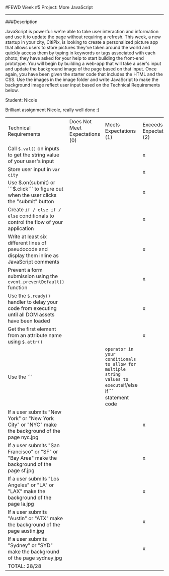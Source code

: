 #FEWD Week #5 Project: More JavaScript

---


###Description


JavaScript is powerful: we're able to take user interaction and information and use it to update the page without requiring a refresh. This week, a new startup in your city, CitiPix, is looking to create a personalized picture app that allows users to store pictures they've taken around the world and quickly access them by typing in keywords or tags associated with each photo; they have asked for your help to start building the front-end prototype. You will begin by building a web-app that will take a user's input and update the background image of the page based on that input. Once again, you have been given the starter code that includes the HTML and the CSS. Use the images in the image folder and write JavaScript to make the background image reflect user input based on the Technical Requirements  below.

Student: Nicole

Brilliant assignment Nicole, really well done :)

|                                                                                                                               |                                |                        |                          |
|-------------------------------------------------------------------------------------------------------------------------------|--------------------------------|------------------------|--------------------------|
| Technical Requirements                                                                                                        | Does Not Meet Expectations (0) | Meets Expectations (1) | Exceeds Expectations (2) |
| Call ```$.val()``` on inputs to get the string value of your user's input                                                     |                                |                        |           x               |
| Store user input in ```var city```                                                                                            |                                |                        |           x               |
| Use $.on(submit) or ```$.click``` to figure out when the user clicks the "submit" button                                      |                                |                        |           x               |
| Create ```if / else if / else``` conditionals to control the flow of your application                                         |                                |                        |           x               |
| Write at least six different lines of pseudocode and display them inline as JavaScript comments                               |                                |                        |           x               |
| Prevent a form submission using the ```event.preventDefault()``` function                                                     |                                |                        |           x               |
| Use the ```$.ready()``` handler to delay your code from executing until all DOM assets have been loaded                       |                                |                        |           x               |
| Get the first element from an attribute name using ```$.attr()```                                                             |                                |                        |           x               |
| Use the ```||``` operator in your conditionals to allow for multiple string values to execute ```if/else if``` statement code |                                |                        |           x               |
| If a user submits "New York" or "New York City" or "NYC" make the background of the page nyc.jpg                              |                                |                        |           x               |
| If a user submits "San Francisco" or "SF" or "Bay Area" make the background of the page sf.jpg                                |                                |                        |           x               |
| If a user submits "Los Angeles" or "LA" or "LAX" make the background of the page la.jpg                                       |                                |                        |           x               |
| If a user submits "Austin" or "ATX" make the background of the page austin.jpg                                                |                                |                        |           x               |
| If a user submits "Sydney" or "SYD" make the background of the page sydney.jpg                                                |                                |                        |           x               |
| TOTAL: 28/28                                                                                                              |                                |                        |                          |

